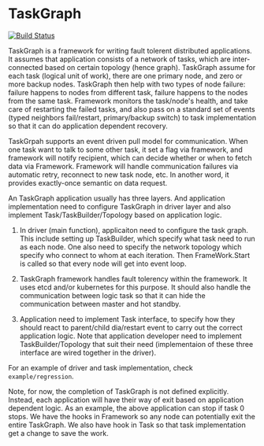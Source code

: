 TaskGraph
=========

[![Build Status](https://drone.io/github.com/taskgraph/taskgraph/status.png)](https://drone.io/github.com/taskgraph/taskgraph/latest)


TaskGraph is a framework for writing fault tolerent distributed applications. It
assumes that application consists of a network of tasks, which are inter-connected
based on certain topology (hence graph). TaskGraph assume for each task (logical
unit of work), there are one primary node, and zero or more backup nodes. TaskGraph
then help with two types of node failure: failure happens to nodes from different
task, failure happens to the nodes from the same task. Framework monitors the
task/node's health, and take care of restarting the failed tasks, and also pass
on a standard set of events (typed neighbors fail/restart, primary/backup switch)
to task implementation so that it can do application dependent recovery.


TaskGrpah supports an event driven pull model for communication. When one task
want to talk to some other task, it set a flag via framework, and framework will
notify recipient, which can decide whether or when to fetch data via Framework.
Framework will handle communication failures via automatic retry, reconnect to
new task node, etc. In another word, it provides exactly-once semantic on data
request.


An TaskGraph application usually has three layers. And application implementation
need to configure TaskGraph in driver layer and also implement Task/TaskBuilder/Topology
based on application logic.

1. In driver (main function), applicaiton need to configure the task graph. This
include setting up TaskBuilder, which specify what task need to run as each node.
One also need to specify the network topology which specify who connect to whom
at each iteration. Then FrameWork.Start is called so that every node will get into
event loop.

2. TaskGraph framework handles fault tolerency within the framework. It uses etcd
and/or kubernetes for this purpose. It should also handle the communication between
logic task so that it can hide the communication between master and hot standby.

3. Application need to implement Task interface, to specify how they should react
to parent/child dia/restart event to carry out the correct application logic. Note
that application developer need to implement TaskBuilder/Topology that suit their
need (implementaion of these three interface are wired together in the driver).

For an example of driver and task implementation, check `example/regression`.

Note, for now, the completion of TaskGraph is not defined explicitly. Instead, each
application will have their way of exit based on application dependent logic. As
an example, the above application can stop if task 0 stops. We have the hooks in
Framework so any node can potentially exit the entire TaskGraph. We also have hook
in Task so that task implementation get a change to save the work.

